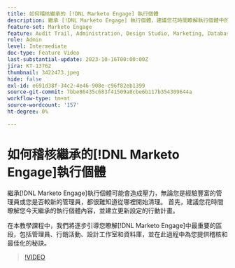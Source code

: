 ```yaml
---
title: 如何稽核繼承的 [!DNL Marketo Engage] 執行個體
description: 繼承 [!DNL Marketo Engage] 執行個體，建議您花時間瞭解執行個體中的內容，並建立更新組態的行動計畫。 本教學課程涵蓋 [!DNL Marketo Engage]中最重要的章節，包括「管理員」、「行銷活動」、「設計工作室」和「資料庫」，並在此過程中提供稽核和最佳化的秘訣。
feature-set: Marketo Engage
feature: Audit Trail, Administration, Design Studio, Marketing, Database
role: Admin
level: Intermediate
doc-type: Feature Video
last-substantial-update: 2023-10-16T00:00:00Z
jira: KT-13762
thumbnail: 3422473.jpeg
hide: false
exl-id: e691d38f-34c2-4e46-908e-c96f82eb1399
source-git-commit: 7bbe86435c683f41509a8cbe6b117b354309644a
workflow-type: tm+mt
source-wordcount: '157'
ht-degree: 0%

---
```


# 如何稽核繼承的[!DNL Marketo Engage]執行個體

繼承[!DNL Marketo Engage]執行個體可能會造成壓力，無論您是經驗豐富的管理員或您是否較新的管理員，都很難知道從哪裡開始清理。 首先，建議您花時間瞭解您今天繼承的執行個體內容，並建立更新設定的行動計畫。

在本教學課程中，我們將逐步引導您瞭解[!DNL Marketo Engage]中最重要的區段，包括管理員、行銷活動、設計工作室和資料庫，並在此過程中為您提供稽核和最佳化的秘訣。

>[!VIDEO](https://video.tv.adobe.com/v/3422473/?learn=on)
